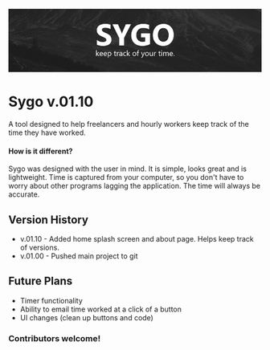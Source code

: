 ![Sygo](https://raw.githubusercontent.com/HarrisonPortwood/sygo/master/sygowrap.png "Sygo. Keep track of your time.")
# Sygo v.01.10
A tool designed to help freelancers and hourly workers keep track of the time they have worked.
#### How is it different?
Sygo was designed with the user in mind. It is simple, looks great and is lightweight. Time is captured from your computer, so you don't have to worry about other programs lagging the application. The time will always be accurate.

## Version History
- v.01.10 - Added home splash screen and about page. Helps keep track of versions.
- v.01.00 - Pushed main project to git
## Future Plans
- Timer functionality
- Ability to email time worked at a click of a button
- UI changes (clean up buttons and code)
### Contributors welcome!
